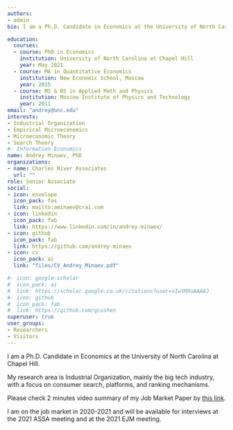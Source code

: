 ```yaml
---
authors:
- admin
bio: I am a Ph.D. Candidate in Economics at the University of North Carolina at Chapel Hill. My research area is Industrial Organization, mainly the big tech industry, with a focus on consumer search, platforms, and ranking mechanisms. I am on the job market in 2020-2021 and will be available for interviews at the 2021 ASSA meeting and at the 2021 EJM meeting.

education:
  courses:
  - course: PhD in Economics
    institution: University of North Carolina at Chapel Hill
    year: May 2021
  - course: MA in Quantitative Economics
    institution: New Economic School, Moscow
    year: 2015
  - course: MS & BS in Applied Math and Physics
    institution: Moscow Institute of Physics and Technology
    year: 2011
email: "andrey@unc.edu"
interests:
- Industrial Organization
- Empirical Microeconomics
- Microeconomic Theory
- Search Theory
#- Information Economics
name: Andrey Minaev, PhD
organizations:
- name: Charles River Associates
  url: ""
role: Senior Associate
social:
- icon: envelope
  icon_pack: fas
  link: mailto:aminaev@crai.com
- icon: linkedin
  icon_pack: fab
  link: https://www.linkedin.com/in/andrey-minaev/
- icon: github
  icon_pack: fab
  link: https://github.com/andrey-minaev
- icon: cv
  icon_pack: ai
  link: "files/CV_Andrey_Minaev.pdf"

#- icon: google-scholar
#  icon_pack: ai
#  link: https://scholar.google.co.uk/citations?user=sIwtMXoAAAAJ
#- icon: github
#  icon_pack: fab
#  link: https://github.com/gcushen
superuser: true
user_groups:
- Researchers
- Visitors
---
```


I am a Ph.D. Candidate in Economics at the University of North Carolina at Chapel Hill.

My research area is Industrial Organization, mainly the big tech industry, with a focus on consumer search, platforms, and ranking mechanisms.

Please check 2 minutes video summary of my Job Market Paper by [this link](https://www.youtube.com/watch?v=SBfj-CxpA8E).

I am on the job market in 2020-2021 and will be available for interviews at the 2021 ASSA meeting and at the 2021 EJM meeting.
